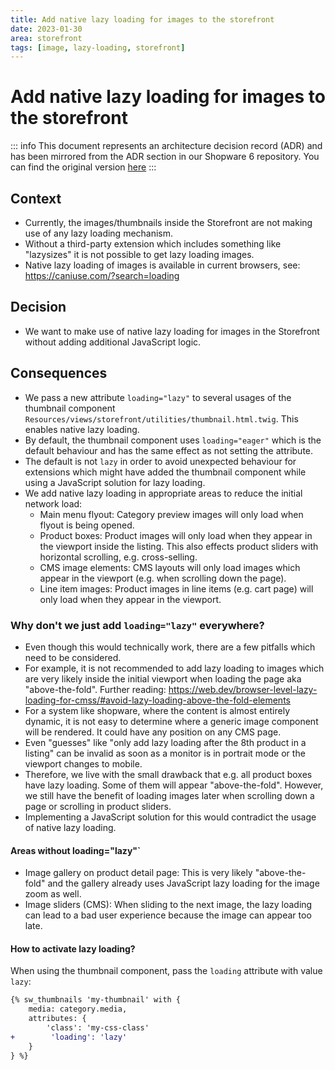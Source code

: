 ```yaml
---
title: Add native lazy loading for images to the storefront
date: 2023-01-30
area: storefront
tags: [image, lazy-loading, storefront]
--- 
```


# Add native lazy loading for images to the storefront

::: info
This document represents an architecture decision record (ADR) and has been mirrored from the ADR section in our Shopware 6 repository.
You can find the original version [here](https://github.com/shopware/shopware/blob/trunk/adr/2023-01-30-image-lazy-loading.md)
:::

## Context

* Currently, the images/thumbnails inside the Storefront are not making use of any lazy loading mechanism. 
* Without a third-party extension which includes something like "lazysizes" it is not possible to get lazy loading images.
* Native lazy loading of images is available in current browsers, see: https://caniuse.com/?search=loading

## Decision

* We want to make use of native lazy loading for images in the Storefront without adding additional JavaScript logic.

## Consequences

* We pass a new attribute `loading="lazy"` to several usages of the thumbnail component `Resources/views/storefront/utilities/thumbnail.html.twig`. This enables native lazy loading.
* By default, the thumbnail component uses `loading="eager"` which is the default behaviour and has the same effect as not setting the attribute.
* The default is not `lazy` in order to avoid unexpected behaviour for extensions which might have added the thumbnail component while using a JavaScript solution for lazy loading.
* We add native lazy loading in appropriate areas to reduce the initial network load:
    * Main menu flyout: Category preview images will only load when flyout is being opened.
    * Product boxes: Product images will only load when they appear in the viewport inside the listing. This also effects product sliders with horizontal scrolling, e.g. cross-selling.
    * CMS image elements: CMS layouts will only load images which appear in the viewport (e.g. when scrolling down the page).
    * Line item images: Product images in line items (e.g. cart page) will only load when they appear in the viewport.

### Why don't we just add `loading="lazy"` everywhere?

* Even though this would technically work, there are a few pitfalls which need to be considered. 
* For example, it is not recommended to add lazy loading to images which are very likely inside the initial viewport when loading the page aka "above-the-fold". Further reading: https://web.dev/browser-level-lazy-loading-for-cmss/#avoid-lazy-loading-above-the-fold-elements
* For a system like shopware, where the content is almost entirely dynamic, it is not easy to determine where a generic image component will be rendered. It could have any position on any CMS page.
* Even "guesses" like "only add lazy loading after the 8th product in a listing" can be invalid as soon as a monitor is in portrait mode or the viewport changes to mobile.
* Therefore, we live with the small drawback that e.g. all product boxes have lazy loading. Some of them will appear "above-the-fold". However, we still have the benefit of loading images later when scrolling down a page or scrolling in product sliders. 
* Implementing a JavaScript solution for this would contradict the usage of native lazy loading.

#### Areas without loading="lazy"`

* Image gallery on product detail page: This is very likely "above-the-fold" and the gallery already uses JavaScript lazy loading for the image zoom as well.
* Image sliders (CMS): When sliding to the next image, the lazy loading can lead to a bad user experience because the image can appear too late.

#### How to activate lazy loading?

When using the thumbnail component, pass the `loading` attribute with value `lazy`:

```diff
{% sw_thumbnails 'my-thumbnail' with {
    media: category.media,
    attributes: {
        'class': 'my-css-class'
+        'loading': 'lazy'
    }
} %}
```

